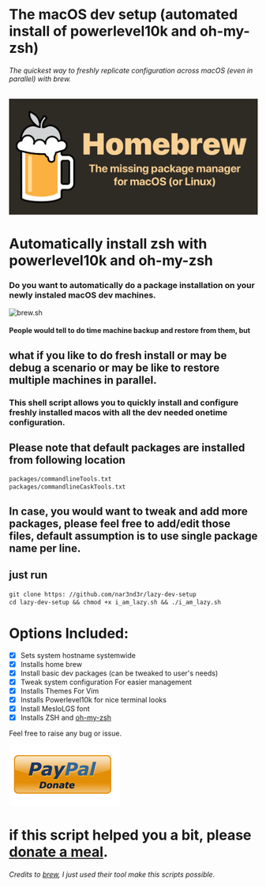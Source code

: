 # The macOS dev setup (automated install of powerlevel10k and oh-my-zsh)

###### The quickest way to freshly replicate configuration across macOS (even in parallel) with brew.

![brew.sh](img/homebrew.png)

# Automatically install zsh with powerlevel10k and oh-my-zsh

### Do you want to automatically do a package installation on your newly instaled macOS dev machines.

![brew.sh](img/lazy_demo.gif)

#### People would tell to do time machine backup and restore from them, but

## what if you like to do fresh install or may be debug a scenario or may be like to restore multiple machines in parallel.

### This shell script allows you to quickly install and configure freshly installed macos with all the dev needed onetime configuration.

## Please note that default packages are installed from following location

```
packages/commandlineTools.txt
packages/commandlineCaskTools.txt
```

## In case, you would want to tweak and add more packages, please feel free to add/edit those files, default assumption is to use single package name per line.

## just run

```
git clone https: //github.com/nar3nd3r/lazy-dev-setup
cd lazy-dev-setup && chmod +x i_am_lazy.sh && ./i_am_lazy.sh
```

# Options Included:

- [x] Sets system hostname systemwide
- [x] Installs home brew
- [x] Install basic dev packages (can be tweaked to user's needs)
- [x] Tweak system configuration For easier management
- [x] Installs Themes For Vim
- [x] Installs Powerlevel10k for nice terminal looks
- [x] Install MesloLGS font
- [x] Installs ZSH and [oh-my-zsh](https://ohmyz.sh/)

Feel free to raise any bug or issue.

![Please Donate](img/Paypal_Donate.png)

# if this script helped you a bit, please [donate a meal](https://www.paypal.me/nar3nd3rs1ngh).

###### Credits to [brew](https://brew.sh), I just used their tool make this scripts possible.
